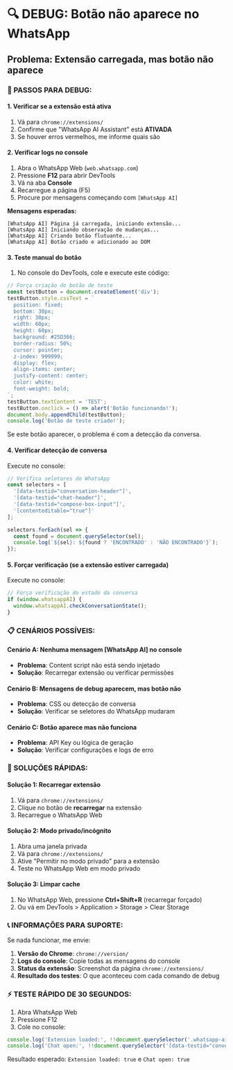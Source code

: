 # 🔍 DEBUG: Botão não aparece no WhatsApp

## Problema: Extensão carregada, mas botão não aparece

### 🚀 PASSOS PARA DEBUG:

#### 1. Verificar se a extensão está ativa
1. Vá para `chrome://extensions/`
2. Confirme que "WhatsApp AI Assistant" está **ATIVADA**
3. Se houver erros vermelhos, me informe quais são

#### 2. Verificar logs no console
1. Abra o WhatsApp Web (`web.whatsapp.com`)
2. Pressione **F12** para abrir DevTools
3. Vá na aba **Console**
4. Recarregue a página (F5)
5. Procure por mensagens começando com `[WhatsApp AI]`

**Mensagens esperadas:**
```
[WhatsApp AI] Página já carregada, iniciando extensão...
[WhatsApp AI] Iniciando observação de mudanças...
[WhatsApp AI] Criando botão flutuante...
[WhatsApp AI] Botão criado e adicionado ao DOM
```

#### 3. Teste manual do botão
1. No console do DevTools, cole e execute este código:

```javascript
// Força criação do botão de teste
const testButton = document.createElement('div');
testButton.style.cssText = `
  position: fixed;
  bottom: 30px;
  right: 30px;
  width: 60px;
  height: 60px;
  background: #25D366;
  border-radius: 50%;
  cursor: pointer;
  z-index: 999999;
  display: flex;
  align-items: center;
  justify-content: center;
  color: white;
  font-weight: bold;
`;
testButton.textContent = 'TEST';
testButton.onclick = () => alert('Botão funcionando!');
document.body.appendChild(testButton);
console.log('Botão de teste criado!');
```

Se este botão aparecer, o problema é com a detecção da conversa.

#### 4. Verificar detecção de conversa
Execute no console:

```javascript
// Verifica seletores do WhatsApp
const selectors = [
  '[data-testid="conversation-header"]',
  '[data-testid="chat-header"]',
  '[data-testid="compose-box-input"]',
  '[contenteditable="true"]'
];

selectors.forEach(sel => {
  const found = document.querySelector(sel);
  console.log(`${sel}: ${found ? 'ENCONTRADO' : 'NÃO ENCONTRADO'}`);
});
```

#### 5. Forçar verificação (se a extensão estiver carregada)
Execute no console:

```javascript
// Força verificação do estado da conversa
if (window.whatsappAI) {
  window.whatsappAI.checkConversationState();
}
```

### 📋 CENÁRIOS POSSÍVEIS:

#### Cenário A: Nenhuma mensagem [WhatsApp AI] no console
- **Problema**: Content script não está sendo injetado
- **Solução**: Recarregar extensão ou verificar permissões

#### Cenário B: Mensagens de debug aparecem, mas botão não
- **Problema**: CSS ou detecção de conversa
- **Solução**: Verificar se seletores do WhatsApp mudaram

#### Cenário C: Botão aparece mas não funciona
- **Problema**: API Key ou lógica de geração
- **Solução**: Verificar configurações e logs de erro

### 🔧 SOLUÇÕES RÁPIDAS:

#### Solução 1: Recarregar extensão
1. Vá para `chrome://extensions/`
2. Clique no botão de **recarregar** na extensão
3. Recarregue o WhatsApp Web

#### Solução 2: Modo privado/incógnito
1. Abra uma janela privada
2. Vá para `chrome://extensions/`
3. Ative "Permitir no modo privado" para a extensão
4. Teste no WhatsApp Web em modo privado

#### Solução 3: Limpar cache
1. No WhatsApp Web, pressione **Ctrl+Shift+R** (recarregar forçado)
2. Ou vá em DevTools > Application > Storage > Clear Storage

### 📞 INFORMAÇÕES PARA SUPORTE:

Se nada funcionar, me envie:

1. **Versão do Chrome**: `chrome://version/`
2. **Logs do console**: Copie todas as mensagens do console
3. **Status da extensão**: Screenshot da página `chrome://extensions/`
4. **Resultado dos testes**: O que aconteceu com cada comando de debug

### ⚡ TESTE RÁPIDO DE 30 SEGUNDOS:

1. Abra WhatsApp Web
2. Pressione F12
3. Cole no console: 
```javascript
console.log('Extension loaded:', !!document.querySelector('.whatsapp-ai-button'));
console.log('Chat open:', !!document.querySelector('[data-testid="conversation-header"], [data-testid="compose-box-input"]'));
```

Resultado esperado: `Extension loaded: true` e `Chat open: true`
